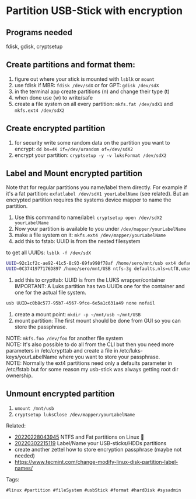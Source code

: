 # Partition USB-Stick with encryption

## Programs needed

fdisk, gdisk, cryptsetup

## Create partitions and format them:

1. figure out where your stick is mounted with `lsblk` or `mount`
1. use fdisk if MBR: `fdisk /dev/sdX` or for GPT: `gdisk /dev/sdX`
1. in the terminal app create partitions (n) and change their type (t)
1. when done use (w) to write/safe
1. create a file system on all every partition: `mkfs.fat /dev/sdX1` and 
`mkfs.ext4 /dev/sdX2`  

## Create encrypted partition

1. for security write some random data on the partition you want to encrypt:
`dd bs=4K if=/dev/urandom of=/dev/sdX2`
1. encrypt your partition: `cryptsetup -y -v luksFormat /dev/sdX2`

## Label and Mount encrypted partition

Note that for regular partitions you name/label them directly. For example if 
it's a fat partition: `exfatlabel /dev/sdX1 yourLabelName` (see related). But an 
encrypted partition requires the systems device mapper to name the partition.

1. Use this command to name/label: `cryptsetup open /dev/sdX2 yourLabelName`
1. Now your partition is available to you under `/dev/mapper/yourLabelName`
1. make a file system on it: `mkfs.ext4 /dev/mapper/yourLabelName`
1. add this to fstab: UUID is from the nested filesystem 

to get all UUIDs: `lsblk -f /dev/sdX`


```bash
UUID=92c1cf2c-ae92-41c5-8c93-69fa998f78af /home/sero/mnt/usb ext4 defaults,nls=utf8,umask=000,dmask=027,fmask=137,uid=1000,gid=1000 0 0
UUID=0C3741977176D897 /home/sero/mnt/USB ntfs-3g defaults,nls=utf8,umask=000,dmask=027,fmask=137,uid=1000,gid=1000 0 0
```

1. add this to crypttab: UUID is from the LUKS wrapper/container   
IMPORTANT: A Luks partition has two UUIDs one for the container and one for the 
actual file system.

```bash
usb UUID=c0b8c577-95b7-4567-9fce-6e5a1c631a49 none nofail
```

1. create a mount point: `mkdir -p ~/mnt/usb ~/mnt/USB`
1. mount partition: The first mount should be done from GUI so you can
store the passphrase. 

NOTE: `mkfs.foo /dev/foo` for another file system  
NOTE: It's also possible to do all from the CLI but then you need more 
parameters in /etc/crypttab and create a file in /etc/luks-keys/yourLabelName 
where you want to store your passphrase.  
NOTE: Normally the ext4 partitions need only a defaults parameter in /etc/fstab
but for some reason my usb-stick was always getting root dir ownership.

## Unmount encrypted partition

1. `umount /mnt/usb`
1. `cryptsetup luksClose /dev/mapper/yourLabelName`


Related:

* [20220228043945](/20220228043945/) NTFS and Fat partitions on Linux 🐧
* [20220302215119](/20220302215119/) Label/Name your USB-sticks/HDDs partitions
* create another zettel how to store encryption passphrase (maybe not needed)
* <https://www.tecmint.com/change-modify-linux-disk-partition-label-names/>

Tags:

    #linux #partition #fileSystem #usbStick #format #hardDisk #sysadmin
